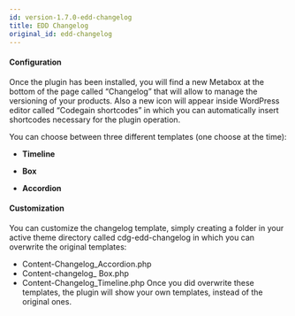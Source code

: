 ```yaml
---
id: version-1.7.0-edd-changelog
title: EDD Changelog
original_id: edd-changelog
---
```


#### Configuration
Once the plugin has been installed, you will find a new Metabox at the bottom of the page called “Changelog” that will allow to manage the versioning of your products. Also a new icon will appear inside WordPress editor called “Codegain shortcodes” in which you can automatically insert shortcodes necessary for the plugin operation.

You can choose between three different templates (one choose at the time):

- **Timeline**

- **Box**

- **Accordion**

#### Customization
You can customize the changelog  template, simply creating a folder in your active theme directory called cdg-edd-changelog in which you can overwrite the original templates:

- Content-Changelog_Accordion.php 
- Content-changelog_ Box.php
- Content-Changelog_Timeline.php 
Once you did overwrite these templates, the plugin will show your own templates, instead of the original ones.